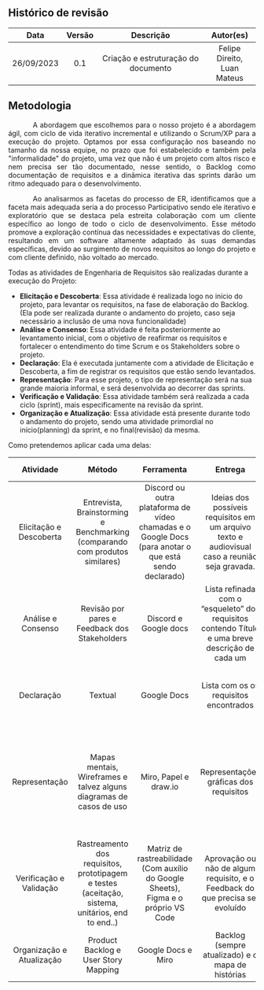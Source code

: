 ## Histórico de revisão

|    Data    | Versão |                     Descrição                      |                                Autor(es)                                 |
| :--------: | :----: | :------------------------------------------------: | :----------------------------------------------------------------------: |
| 26/09/2023 |  0.1   |        Criação e estruturação do documento         | Felipe Direito, </br> Luan Mateus |

## Metodologia

<p style="text-indent: 50px;text-align: justify;"> A abordagem que escolhemos para o nosso projeto é a abordagem ágil, com ciclo de vida iterativo incremental e utilizando o Scrum/XP para a execução do projeto. Optamos por essa configuração nos baseando no tamanho da nossa equipe, no prazo que foi estabelecido e também pela "informalidade" do projeto, uma vez que não é um projeto com altos risco e nem precisa ser tão documentado, nesse sentido, o Backlog como documentação de requisitos e a dinâmica iterativa das sprints darão um ritmo adequado para o desenvolvimento. 
</p>

<p style="text-indent: 50px;text-align: justify;"> Ao analisarmos as facetas do processo de ER, identificamos que a faceta mais adequada seria a do processo Participativo sendo ele iterativo e exploratório que se destaca pela estreita colaboração com um cliente específico ao longo de todo o ciclo de desenvolvimento. Esse método promove a exploração contínua das necessidades e expectativas do cliente, resultando em um software altamente adaptado às suas demandas específicas, devido ao surgimento de novos requisitos ao longo do projeto e com cliente definido, não voltado ao mercado.
</p>

Todas as atividades de Engenharia de Requisitos são realizadas durante a execução do Projeto:

- **Elicitação e Descoberta**: Essa atividade é realizada logo no início do projeto, para levantar os requisitos, na fase de elaboração do Backlog. (Ela pode ser realizada durante o andamento do projeto, caso seja necessário a inclusão de uma nova funcionalidade)
- **Análise e Consenso**: Essa atividade é feita posteriormente ao levantamento inicial, com o objetivo de reafirmar os requisitos e fortalecer o entendimento do time Scrum e os Stakeholders sobre o projeto.
- **Declaração**: Ela é executada juntamente com a atividade de Elicitação e Descoberta, a fim de registrar os requisitos que estão sendo levantados.
- **Representação**: Para esse projeto, o tipo de representação será na sua grande maioria informal, e será desenvolvida ao decorrer das sprints.
- **Verificação e Validação**: Essa atividade também será realizada a cada ciclo (sprint), mais especificamente na revisão da sprint. 
- **Organização e Atualização**: Essa atividade está presente durante todo o andamento do projeto, sendo uma atividade primordial no início(planning) da sprint, e no final(revisão) da mesma.

Como pretendemos aplicar cada uma delas:

|    Atividade    | Método |                     Ferramenta                      |                                Entrega                                 | Cerimônia Scrum |
| :--------: | :----: | :------------------------------------------------: | :----------------------------------------------------------------------: | :--------------------: |
| Elicitação e Descoberta |  Entrevista, Brainstorming e Benchmarking (comparando com produtos similares)  |        Discord ou outra plataforma de vídeo chamadas e o Google Docs (para anotar o que está sendo declarado)         | Ideias dos possíveis requisitos em um arquivo texto e audiovisual caso a reunião seja gravada. | No desenvolvimento do Backlog e (talvez) na Review, caso a cliente traga algum requisito ao decorrer do projeto |
| Análise e Consenso |  Revisão por pares e Feedback dos Stakeholders   |        Discord e Google docs         | Lista refinada com o “esqueleto” dos requisitos contendo Título e uma breve descrição de cada um | Também está presente na elaboração do Backlog e na Planning |
| Declaração |  Textual   |        Google Docs  | Lista com os os requisitos encontrados | No desenvolvimento do Backlog e na Review (caso apareçam novos requisitos) | 
| Representação |  Mapas mentais, Wireframes e talvez alguns diagramas de casos de uso   |        Miro, Papel e draw.io         | Representações gráficas dos requisitos | Está presente nas Reviews, para que a visualização do que está sendo feito seja mais clara, tanto para o time de desenvolvimento quanto para o cliente |
| Verificação e Validação |  Rastreamento dos requisitos, prototipagem e testes (aceitação, sistema, unitários, end to end..)   |        Matriz de rastreabilidade (Com auxílio do Google Sheets), Figma e o próprio VS Code         | Aprovação ou não de algum requisito, e o Feedback do que precisa ser evoluído | Review e na Retrospectiva |
| Organização e Atualização |  Product Backlog e User Story Mapping   |        Google Docs e Miro         | Backlog (sempre atualizado) e o mapa de histórias | Está presente no desenvolvimento do Backlog e nas Plannings |